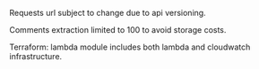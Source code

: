 Requests url subject to change due to api versioning.

Comments extraction limited to 100 to avoid storage costs.

Terraform: lambda module includes both lambda and cloudwatch infrastructure.